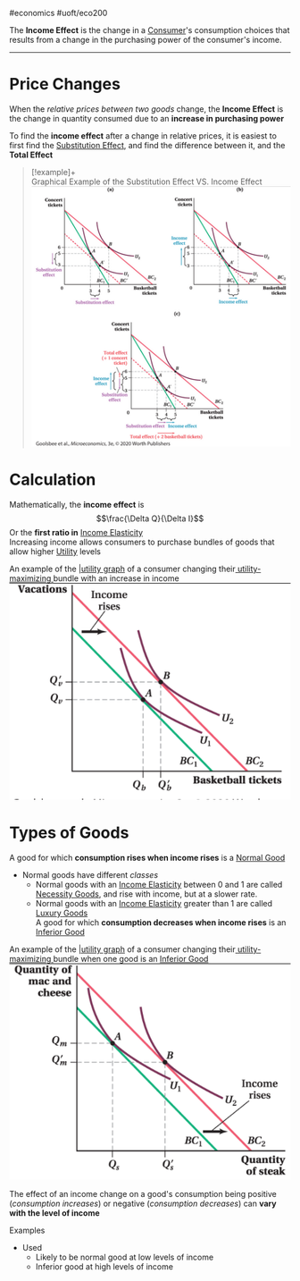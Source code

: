 #economics #uoft/eco200 

The **Income Effect** is the change in a [Consumer](Consumer)'s consumption choices that results from a change in the purchasing power of the consumer's income.

---

# Price Changes
When the *relative prices between two goods* change, the **Income Effect** is the change in quantity consumed due to an **increase in purchasing power**

To find the **income effect** after a change in relative prices, it is easiest to first find the [Substitution Effect](Substitution%20Effect.md), and find the difference between it, and the **Total Effect**
> [!example]+  
> Graphical Example of the Substitution Effect VS. Income Effect  
![Pasted image 20231102111428](attachments/Pasted%20image%2020231102111428.png)

# Calculation
Mathematically, the **income effect** is $$\frac{\Delta Q}{\Delta I}$$Or the **first ratio in** [Income Elasticity](Income%20Elasticity.md)  
Increasing income allows consumers to purchase bundles of goods that allow higher [Utility](Utility.md) levels

An example of the [|utility graph](Utility%20Function.md) of a consumer changing their[ utility-maximizing ](Utility%20Optimization.md)bundle with an increase in income  
	![Pasted image 20231018133100](attachments/Pasted%20image%2020231018133100.png)


# Types of Goods
A good for which **consumption rises when income rises** is a [Normal Good](Normal%20Good.md)
- Normal goods have different *classes*
	- Normal goods with an [Income Elasticity](Income%20Elasticity.md) between 0 and 1 are called [Necessity Goods](Necessity%20Goods.md), and rise with income, but at a slower rate.
	- Normal goods with an [Income Elasticity](Income%20Elasticity.md) greater than 1 are called [Luxury Goods](Luxury%20Goods.md)  
A good for which **consumption decreases when income rises** is an [Inferior Good](Inferior%20Good.md)

An example of the [|utility graph](Utility%20Function.md) of a consumer changing their[ utility-maximizing ](Utility%20Optimization.md)bundle when one good is an [Inferior Good](Inferior%20Good.md)  
	![Pasted image 20231018133639](attachments/Pasted%20image%2020231018133639.png)

The effect of an income change on a good's consumption being positive (*consumption increases*) or negative (*consumption decreases*) can **vary with the level of income**

Examples
- Used 
	- Likely to be normal good at low levels of income
	- Inferior good at high levels of income